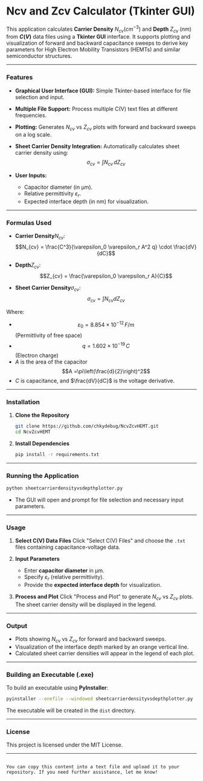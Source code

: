# Ncv and Zcv Calculator (Tkinter GUI)

This application calculates **Carrier Density** $N_{cv}$($cm^{-3}$) and **Depth** $Z_{cv}$ $(nm)$ from **$C(V)$** data files using a **Tkinter GUI** interface. It supports plotting and visualization of forward and backward capacitance sweeps to derive key parameters for High Electron Mobility Transistors (HEMTs) and similar semiconductor structures.

---

### **Features**  
- **Graphical User Interface (GUI):** Simple Tkinter-based interface for file selection and input.  
- **Multiple File Support:** Process multiple C(V) text files at different frequencies.  
- **Plotting:** Generates $N_{cv}$ vs $Z_{cv}$ plots with forward and backward sweeps on a log scale.  
- **Sheet Carrier Density Integration:** Automatically calculates sheet carrier density using:  
 $$\sigma_{cv} = \int N_{cv} \, dZ_{cv}$$ 

- **User Inputs:**  
   - Capacitor diameter (in µm).  
   - Relative permittivity $\varepsilon_r$.  
   - Expected interface depth (in nm) for visualization.  

---

### **Formulas Used**  
- **Carrier Density**$N_{cv}$:  
  $$N_{cv} = \frac{C^3}{\varepsilon_0 \varepsilon_r A^2 q} \cdot \frac{dV}{dC}$$ 

- **Depth**$Z_{cv}$:  
  $$Z_{cv} = \frac{\varepsilon_0 \varepsilon_r A}{C}$$ 

- **Sheet Carrier Density**$\sigma_{cv}$:  
  $$\sigma_{cv} = \int N_{cv} dZ_{cv}$$ 

Where:  
- $$\varepsilon_0 = 8.854 \times 10^{-12} \, F/m$$ (Permittivity of free space)  
- $$q = 1.602 \times 10^{-19} \, C$$ (Electron charge)  
- $A$ is the area of the capacitor  
  $$A =\pi\left(\frac{d}{2}\right)^2$$  
- $C$ is capacitance, and $\frac{dV}{dC}$ is the voltage derivative.  

---

### **Installation**  
1. **Clone the Repository**  
   ```bash
   git clone https://github.com/chkydebug/NcvZcvHEMT.git
   cd NcvZcvHEMT
   ```

2. **Install Dependencies**
   ```bash
   pip install -r requirements.txt
   ```

---

### **Running the Application**
```bash
python sheetcarrierdensityvsdepthplotter.py
```

- The GUI will open and prompt for file selection and necessary input parameters.

---

### **Usage**
1. **Select C(V) Data Files**
   Click "Select C(V) Files" and choose the `.txt` files containing capacitance-voltage data.

2. **Input Parameters**
   - Enter **capacitor diameter** in µm.
   - Specify $\varepsilon_r$ (relative permittivity).
   - Provide the **expected interface depth** for visualization.

3. **Process and Plot**
   Click "Process and Plot" to generate $N_{cv}$ vs $Z_{cv}$ plots. The sheet carrier density will be displayed in the legend.

---

### **Output**
- Plots showing $N_{cv}$ vs $Z_{cv}$ for forward and backward sweeps.
- Visualization of the interface depth marked by an orange vertical line.
- Calculated sheet carrier densities will appear in the legend of each plot.

---

### **Building an Executable (.exe)**
To build an executable using **PyInstaller**:
```bash
pyinstaller --onefile --windowed sheetcarrierdensityvsdepthplotter.py
```

The executable will be created in the `dist` directory.

---

### **License**
This project is licensed under the MIT License.

---
```

You can copy this content into a text file and upload it to your repository. If you need further assistance, let me know!
